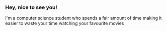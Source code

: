 ### Hey, nice to see you!
I'm a computer science student who spends a fair amount of time making it easier to waste your time watching your favourite movies

